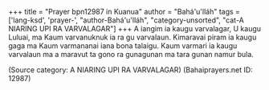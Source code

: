+++
title = "Prayer bpn12987 in Kuanua"
author = "Bahá'u'lláh"
tags = ['lang-ksd', 'prayer-', "author-Bahá'u'lláh", "category-unsorted", "cat-A NIARING UPI RA VARVALAGAR"]
+++
A iangim ia kaugu varvalagar, U kaugu Luluai,  ma Kaum varvanuknuk ia ra gu varvalaun.  Kimaravai piram ia kaugu gaga ma Kaum  varmananai iana bona talaigu. Kaum varmari  ia kaugu varvalaun ma a maravut ta gono ra  gunagunan ma tara gunan namur bula.

(Source category: A NIARING UPI RA VARVALAGAR)
(Bahaiprayers.net ID: 12987)
